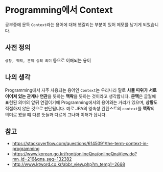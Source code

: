# Programming에서 Context

공부중에 문득 `Context`라는 용어에 대해 헷갈리는 부분이 있어 메모를 남기게 되었습니다.

## 사전 정의
`상황, 맥락, 문맥 상의 의미` 등으로 이해되는 용어

## 나의 생각
Programming에서 자주 사용되는 용어인 `Context`는 우리나라 말로 **사물 따위가 서로 이어져 있는 관계나 연관**을 뜻하는 **맥락**을 뜻하는 것이라고 생각합니다.
**문맥**은 글월에 표현된 의미의 앞뒤 연결이기에 Programming에서의 용어와는 거리가 있으며, **상황**도 적절하지 않은 것으로 판단됩니다.
예로 JPA의 영속성 컨텐스트의 `context`를 **맥락**의 의미로 봤을 떄 다른 뜻들과 다르게 그나마 이해가 됩니다.


## 참고 
- https://stackoverflow.com/questions/6145091/the-term-context-in-programming
- https://www.korean.go.kr/front/onlineQna/onlineQnaView.do?mn_id=216&qna_seq=132382
- http://www.ktword.co.kr/abbr_view.php?m_temp1=2668
